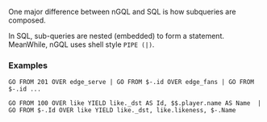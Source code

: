 
One major difference between nGQL and SQL is how subqueries are composed.

In SQL, sub-queries are nested (embedded) to form a statement.
MeanWhile, nGQL uses shell style `PIPE (|)`.

### Examples

```
GO FROM 201 OVER edge_serve | GO FROM $-.id OVER edge_fans | GO FROM $-.id ...

GO FROM 100 OVER like YIELD like._dst AS Id, $$.player.name AS Name  | GO FROM $-.Id OVER like YIELD like._dst, like.likeness, $-.Name
```